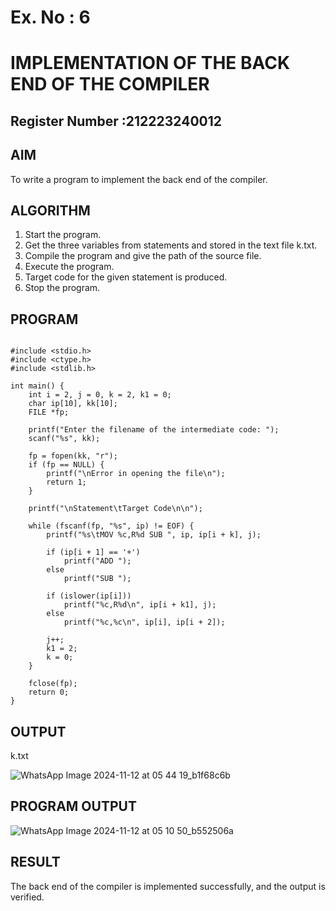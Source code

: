 # Ex. No : 6	
# IMPLEMENTATION OF THE BACK END OF THE COMPILER 
## Register Number :212223240012

## AIM   
To write a program to implement the back end of the compiler.

## ALGORITHM
1.	Start the program.
2.	Get the three variables from statements and stored in the text file k.txt.
3.	Compile the program and give the path of the source file.
4.	Execute the program.
5.	Target code for the given statement is produced.
6.	Stop the program.

## PROGRAM
```

#include <stdio.h>
#include <ctype.h>
#include <stdlib.h>

int main() {
    int i = 2, j = 0, k = 2, k1 = 0;
    char ip[10], kk[10];
    FILE *fp;

    printf("Enter the filename of the intermediate code: ");
    scanf("%s", kk);

    fp = fopen(kk, "r");
    if (fp == NULL) {
        printf("\nError in opening the file\n");
        return 1;
    }

    printf("\nStatement\tTarget Code\n\n");

    while (fscanf(fp, "%s", ip) != EOF) {
        printf("%s\tMOV %c,R%d SUB ", ip, ip[i + k], j);

        if (ip[i + 1] == '+')
            printf("ADD ");
        else
            printf("SUB ");

        if (islower(ip[i]))
            printf("%c,R%d\n", ip[i + k1], j);
        else
            printf("%c,%c\n", ip[i], ip[i + 2]);

        j++;
        k1 = 2;
        k = 0;
    }

    fclose(fp);
    return 0;
}
```
## OUTPUT 
k.txt

![WhatsApp Image 2024-11-12 at 05 44 19_b1f68c6b](https://github.com/user-attachments/assets/8f4ec027-429b-4426-a5a3-f081b2164929)
## PROGRAM OUTPUT
![WhatsApp Image 2024-11-12 at 05 10 50_b552506a](https://github.com/user-attachments/assets/f3f27706-f440-4208-8972-84af0c61f994)

## RESULT
The back end of the compiler is implemented successfully, and the output is verified.
